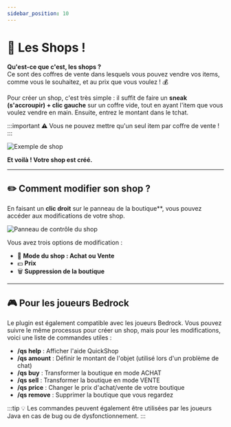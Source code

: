 ```yaml
---
sidebar_position: 10
---
```


# 🛒 Les Shops !

**Qu'est-ce que c'est, les shops ?**  
Ce sont des coffres de vente dans lesquels vous pouvez vendre vos items, comme vous le souhaitez, et au prix que vous voulez ! 💰

Pour créer un shop, c'est très simple : il suffit de faire un **sneak (s'accroupir) + clic gauche** sur un coffre vide, tout en ayant l'item que vous voulez vendre en main. Ensuite, entrez le montant dans le tchat.

:::important
⚠️ Vous ne pouvez mettre qu'un seul item par coffre de vente !
:::

![Exemple de shop](/img/shop/shop1.png)

**Et voilà ! Votre shop est créé.**

---

## ✏️ Comment modifier son shop ?

En faisant un **clic droit** sur le panneau de la boutique**, vous pouvez accéder aux modifications de votre shop.

![Panneau de contrôle du shop](/img/shop/shop2.png)

Vous avez trois options de modification :
- 🔄 **Mode du shop : Achat ou Vente**
- 💵 **Prix**
- 🗑️ **Suppression de la boutique**

---

## 🎮 Pour les joueurs Bedrock

Le plugin est également compatible avec les joueurs Bedrock. Vous pouvez suivre le même processus pour créer un shop, mais pour les modifications, voici une liste de commandes utiles :

- **/qs help** : Afficher l'aide QuickShop
- **/qs amount** : Définir le montant de l'objet (utilisé lors d'un problème de chat)
- **/qs buy** : Transformer la boutique en mode ACHAT
- **/qs sell** : Transformer la boutique en mode VENTE
- **/qs price** : Changer le prix d'achat/vente de votre boutique
- **/qs remove** : Supprimer la boutique que vous regardez

:::tip
💡 Les commandes peuvent également être utilisées par les joueurs Java en cas de bug ou de dysfonctionnement.
:::
